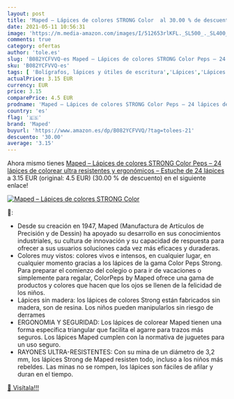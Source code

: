```yaml
---
layout: post
title: 'Maped – Lápices de colores STRONG Color  al 30.00 % de descuento'
date: 2021-05-11 10:56:31
image: 'https://m.media-amazon.com/images/I/512653rlKFL._SL500_._SL400_.jpg'
comments: true
category: ofertas
author: 'tole.es'
slug: 'B082YCFVVQ-es Maped – Lápices de colores STRONG Color Peps – 24 lápices...'
sku: 'B082YCFVVQ-es'
tags: [ 'Bolígrafos, lápices y útiles de escritura','Lápices','Lápices de colores para adultos','Oficina y papelería','colorear','lápices','maped', ]
actualPrice: 3.15 EUR
currency: EUR
price: 3.15
comparePrice: 4.5 EUR
prodname: 'Maped – Lápices de colores STRONG Color Peps – 24 lápices de colorear ultra resistentes y ergonómicos – Estuche de 24 lápices'
country: 'es'
flag: '🇪🇸'
brand: 'Maped'
buyurl: 'https://www.amazon.es/dp/B082YCFVVQ/?tag=tolees-21'
descuento: '30.00'
average: '3.15'
---
```


Ahora mismo tienes [Maped – Lápices de colores STRONG Color Peps – 24 lápices de colorear ultra resistentes y ergonómicos – Estuche de 24 lápices](https://www.amazon.es/dp/B082YCFVVQ/?tag=tolees-21) a 3.15 EUR (original: 4.5 EUR) (30.00 %  de descuento) en el siguiente enlace!

[![Maped – Lápices de colores STRONG Color ](https://m.media-amazon.com/images/I/512653rlKFL._SL500_._SL400_.jpg)](https://www.amazon.es/dp/B082YCFVVQ/?tag=tolees-21)

🔎:

- Desde su creación en 1947, Maped (Manufactura de Artículos de Precisión y de Dessin) ha apoyado su desarrollo en sus conocimientos industriales, su cultura de innovación y su capacidad de respuesta para ofrecer a sus usuarios soluciones cada vez más eficaces y duraderas.
- Colores muy vistos: colores vivos e intensos, en cualquier lugar, en cualquier momento gracias a los lápices de la gama Color Peps Strong. Para preparar el comienzo del colegio o para ir de vacaciones o simplemente para regalar, ColorPeps by Maped ofrece una gama de productos y colores que hacen que los ojos se llenen de la felicidad de los niños.
- Lápices sin madera: los lápices de colores Strong están fabricados sin madera, son de resina. Los niños pueden manipularlos sin riesgo de derrames
- ERGONOMIA Y SEGURIDAD: Los lápices de colorear Maped tienen una forma específica triangular que facilita el agarre para trazos más seguros. Los lápices Maped cumplen con la normativa de juguetes para un uso seguro.
- RAYONES ULTRA-RESISTENTES: Con su mina de un diámetro de 3,2 mm, los lápices Strong de Maped resisten todo, incluso a los niños más rebeldes. Las minas no se rompen, los lápices son fáciles de afilar y duran en el tiempo.

[🛒 Visítala!!!](https://www.amazon.es/dp/B082YCFVVQ/?tag=tolees-21)
